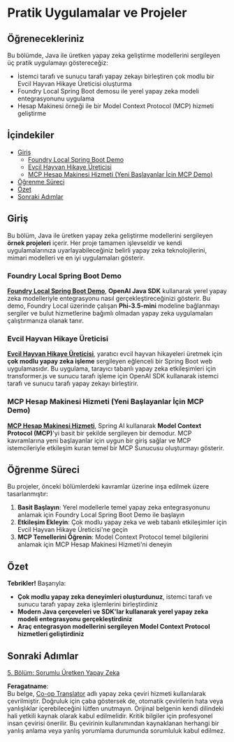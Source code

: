 <!--
CO_OP_TRANSLATOR_METADATA:
{
  "original_hash": "d45b8e2291ab1357592c904c103cbc81",
  "translation_date": "2025-07-28T10:46:24+00:00",
  "source_file": "04-PracticalSamples/README.md",
  "language_code": "tr"
}
-->
# Pratik Uygulamalar ve Projeler

## Öğrenecekleriniz
Bu bölümde, Java ile üretken yapay zeka geliştirme modellerini sergileyen üç pratik uygulamayı göstereceğiz:
- İstemci tarafı ve sunucu tarafı yapay zekayı birleştiren çok modlu bir Evcil Hayvan Hikaye Üreticisi oluşturma
- Foundry Local Spring Boot demosu ile yerel yapay zeka modeli entegrasyonunu uygulama
- Hesap Makinesi örneği ile bir Model Context Protocol (MCP) hizmeti geliştirme

## İçindekiler

- [Giriş](../../../04-PracticalSamples)
  - [Foundry Local Spring Boot Demo](../../../04-PracticalSamples)
  - [Evcil Hayvan Hikaye Üreticisi](../../../04-PracticalSamples)
  - [MCP Hesap Makinesi Hizmeti (Yeni Başlayanlar İçin MCP Demo)](../../../04-PracticalSamples)
- [Öğrenme Süreci](../../../04-PracticalSamples)
- [Özet](../../../04-PracticalSamples)
- [Sonraki Adımlar](../../../04-PracticalSamples)

## Giriş

Bu bölüm, Java ile üretken yapay zeka geliştirme modellerini sergileyen **örnek projeleri** içerir. Her proje tamamen işlevseldir ve kendi uygulamalarınıza uyarlayabileceğiniz belirli yapay zeka teknolojilerini, mimari modelleri ve en iyi uygulamaları gösterir.

### Foundry Local Spring Boot Demo

**[Foundry Local Spring Boot Demo](foundrylocal/README.md)**, **OpenAI Java SDK** kullanarak yerel yapay zeka modelleriyle entegrasyonu nasıl gerçekleştireceğinizi gösterir. Bu demo, Foundry Local üzerinde çalışan **Phi-3.5-mini** modeline bağlanmayı sergiler ve bulut hizmetlerine bağımlı olmadan yapay zeka uygulamaları çalıştırmanıza olanak tanır.

### Evcil Hayvan Hikaye Üreticisi

**[Evcil Hayvan Hikaye Üreticisi](petstory/README.md)**, yaratıcı evcil hayvan hikayeleri üretmek için **çok modlu yapay zeka işleme** sergileyen eğlenceli bir Spring Boot web uygulamasıdır. Bu uygulama, tarayıcı tabanlı yapay zeka etkileşimleri için transformer.js ve sunucu tarafı işleme için OpenAI SDK kullanarak istemci tarafı ve sunucu tarafı yapay zekayı birleştirir.

### MCP Hesap Makinesi Hizmeti (Yeni Başlayanlar İçin MCP Demo)

**[MCP Hesap Makinesi Hizmeti](calculator/README.md)**, Spring AI kullanarak **Model Context Protocol (MCP)**'yi basit bir şekilde sergileyen bir demodur. MCP kavramlarına yeni başlayanlar için uygun bir giriş sağlar ve MCP istemcileriyle etkileşim kuran temel bir MCP Sunucusu oluşturmayı gösterir.

## Öğrenme Süreci

Bu projeler, önceki bölümlerdeki kavramlar üzerine inşa edilmek üzere tasarlanmıştır:

1. **Basit Başlayın**: Yerel modellerle temel yapay zeka entegrasyonunu anlamak için Foundry Local Spring Boot Demo ile başlayın
2. **Etkileşim Ekleyin**: Çok modlu yapay zeka ve web tabanlı etkileşimler için Evcil Hayvan Hikaye Üreticisi'ne geçin
3. **MCP Temellerini Öğrenin**: Model Context Protocol temel bilgilerini anlamak için MCP Hesap Makinesi Hizmeti'ni deneyin

## Özet

**Tebrikler!** Başarıyla:

- **Çok modlu yapay zeka deneyimleri oluşturdunuz**, istemci tarafı ve sunucu tarafı yapay zeka işlemlerini birleştirdiniz
- **Modern Java çerçeveleri ve SDK'lar kullanarak yerel yapay zeka modeli entegrasyonu gerçekleştirdiniz**
- **Araç entegrasyon modellerini sergileyen Model Context Protocol hizmetleri geliştirdiniz**

## Sonraki Adımlar

[5. Bölüm: Sorumlu Üretken Yapay Zeka](../05-ResponsibleGenAI/README.md)

**Feragatname**:  
Bu belge, [Co-op Translator](https://github.com/Azure/co-op-translator) adlı yapay zeka çeviri hizmeti kullanılarak çevrilmiştir. Doğruluk için çaba göstersek de, otomatik çevirilerin hata veya yanlışlıklar içerebileceğini lütfen unutmayın. Orijinal belgenin kendi dilindeki hali yetkili kaynak olarak kabul edilmelidir. Kritik bilgiler için profesyonel insan çevirisi önerilir. Bu çevirinin kullanımından kaynaklanan herhangi bir yanlış anlama veya yanlış yorumlama durumunda sorumluluk kabul edilmez.